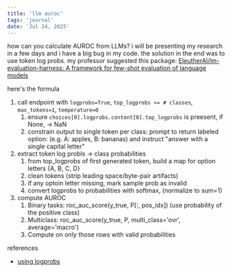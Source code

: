 ```yaml
---
title: 'llm auroc'
tags: 'journal'
date: 'Jul 24, 2025'
---
```


how can you calculate AUROC from LLMs? i will be presenting my research in a few days and i have a big bug in my code. the solution in the end was to use token log probs. my professor suggested this package: [EleutherAI/lm-evaluation-harness: A framework for few-shot evaluation of language models](https://github.com/EleutherAI/lm-evaluation-harness)

here's the formula

1. call endpoint with `logprobs=True`, `top_logprobs >= # classes`, `max_tokens=1`, `temperature=0`
   1. ensure `choices[0].logprobs.content[0].top_logprobs` is preesent, if None, -> NaN
   2. constrain output to single token per class: prompt to return labeled option: (e.g. A: apples, B: bananas) and instruct "answer with a single capital letter"
2. extract token log probls -> class probabilities
   1. from top_logprobs of first generated token, build a map for option letters {A, B, C, D}
   2. clean tokens (strip leading space/byte-pair artifacts)
   3. if any optoin letter missing, mark sample prob as invalid
   4. convert logprobs to probabilities with softmax, (normalize to sum=1)
3. compute AUROC
   1. Binary tasks: roc_auc_score(y_true, P[:, pos_idx]) (use probability of the positive class)
   2. Multiclass: roc_auc_score(y_true, P, multi_class='ovr', average='macro')
   3. Compute on only those rows with valid probabilities

references

- [using logprobs](https://cookbook.openai.com/examples/using_logprobs?utm_source=chatgpt.com)
